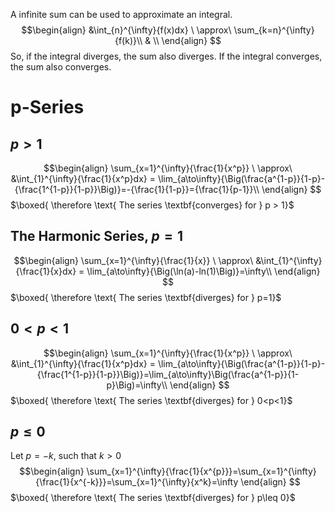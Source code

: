 A infinite sum can be used to approximate an integral. 
$$\begin{align}
&\int_{n}^{\infty}{f(x)dx} \ \approx\ \sum_{k=n}^{\infty}{f(k)}\\
& \\
\end{align}
$$
So, if the integral diverges, the sum also diverges.
If the integral converges, the sum also converges.


# p-Series
##  $p > 1$
$$\begin{align}
\sum_{x=1}^{\infty}{\frac{1}{x^p}} \ \approx\  &\int_{1}^{\infty}{\frac{1}{x^p}dx} = \lim_{a\to\infty}{\Big(\frac{a^{1-p}}{1-p}-{\frac{1^{1-p}}{1-p}}\Big)}=-{\frac{1}{1-p}}={\frac{1}{p-1}}\\
\end{align}
$$
$\boxed{ \therefore \text{ The series \textbf{converges} for } p > 1}$

## The Harmonic Series, $p=1$
$$\begin{align}
\sum_{x=1}^{\infty}{\frac{1}{x}} \ \approx\  &\int_{1}^{\infty}{\frac{1}{x}dx} = \lim_{a\to\infty}{\Big(\ln(a)-ln(1)\Big)}=\infty\\
\end{align}
$$
$\boxed{ \therefore \text{ The series \textbf{diverges} for } p=1}$

## $0<p<1$
$$\begin{align}
\sum_{x=1}^{\infty}{\frac{1}{x^p}} \ \approx\  &\int_{1}^{\infty}{\frac{1}{x^p}dx} = \lim_{a\to\infty}{\Big(\frac{a^{1-p}}{1-p}-{\frac{1^{1-p}}{1-p}}\Big)}=\lim_{a\to\infty}\Big(\frac{a^{1-p}}{1-p}\Big)=\infty\\
\end{align}
$$
$\boxed{ \therefore \text{ The series \textbf{diverges} for } 0<p<1}$

## $p\leq 0$
Let $p=-k$, such that $k>0$
$$\begin{align}
\sum_{x=1}^{\infty}{\frac{1}{x^{p}}}=\sum_{x=1}^{\infty}{\frac{1}{x^{-k}}}=\sum_{x=1}^{\infty}{x^k}=\infty
\end{align}
$$
$\boxed{ \therefore \text{ The series \textbf{diverges} for } p\leq 0}$
